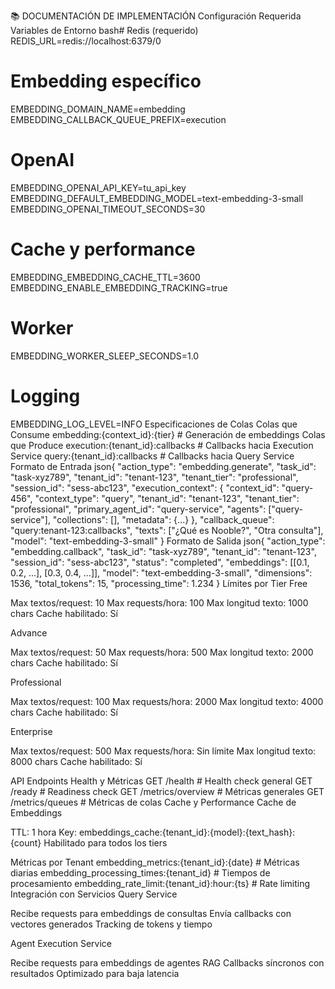 📚 DOCUMENTACIÓN DE IMPLEMENTACIÓN
Configuración Requerida
Variables de Entorno
bash# Redis (requerido)
REDIS_URL=redis://localhost:6379/0

# Embedding específico
EMBEDDING_DOMAIN_NAME=embedding
EMBEDDING_CALLBACK_QUEUE_PREFIX=execution

# OpenAI
EMBEDDING_OPENAI_API_KEY=tu_api_key
EMBEDDING_DEFAULT_EMBEDDING_MODEL=text-embedding-3-small
EMBEDDING_OPENAI_TIMEOUT_SECONDS=30

# Cache y performance
EMBEDDING_EMBEDDING_CACHE_TTL=3600
EMBEDDING_ENABLE_EMBEDDING_TRACKING=true

# Worker
EMBEDDING_WORKER_SLEEP_SECONDS=1.0

# Logging
EMBEDDING_LOG_LEVEL=INFO
Especificaciones de Colas
Colas que Consume
embedding:{context_id}:{tier}               # Generación de embeddings
Colas que Produce
execution:{tenant_id}:callbacks              # Callbacks hacia Execution Service
query:{tenant_id}:callbacks                  # Callbacks hacia Query Service
Formato de Entrada
json{
  "action_type": "embedding.generate",
  "task_id": "task-xyz789",
  "tenant_id": "tenant-123",
  "tenant_tier": "professional",
  "session_id": "sess-abc123",
  "execution_context": {
    "context_id": "query-456",
    "context_type": "query",
    "tenant_id": "tenant-123",
    "tenant_tier": "professional",
    "primary_agent_id": "query-service",
    "agents": ["query-service"],
    "collections": [],
    "metadata": {...}
  },
  "callback_queue": "query:tenant-123:callbacks",
  "texts": ["¿Qué es Nooble?", "Otra consulta"],
  "model": "text-embedding-3-small"
}
Formato de Salida
json{
  "action_type": "embedding.callback",
  "task_id": "task-xyz789",
  "tenant_id": "tenant-123",
  "session_id": "sess-abc123",
  "status": "completed",
  "embeddings": [[0.1, 0.2, ...], [0.3, 0.4, ...]],
  "model": "text-embedding-3-small",
  "dimensions": 1536,
  "total_tokens": 15,
  "processing_time": 1.234
}
Límites por Tier
Free

Max textos/request: 10
Max requests/hora: 100
Max longitud texto: 1000 chars
Cache habilitado: Sí

Advance

Max textos/request: 50
Max requests/hora: 500
Max longitud texto: 2000 chars
Cache habilitado: Sí

Professional

Max textos/request: 100
Max requests/hora: 2000
Max longitud texto: 4000 chars
Cache habilitado: Sí

Enterprise

Max textos/request: 500
Max requests/hora: Sin límite
Max longitud texto: 8000 chars
Cache habilitado: Sí

API Endpoints
Health y Métricas
GET /health                    # Health check general
GET /ready                     # Readiness check
GET /metrics/overview          # Métricas generales
GET /metrics/queues            # Métricas de colas
Cache y Performance
Cache de Embeddings

TTL: 1 hora
Key: embeddings_cache:{tenant_id}:{model}:{text_hash}:{count}
Habilitado para todos los tiers

Métricas por Tenant
embedding_metrics:{tenant_id}:{date}        # Métricas diarias
embedding_processing_times:{tenant_id}      # Tiempos de procesamiento
embedding_rate_limit:{tenant_id}:hour:{ts}  # Rate limiting
Integración con Servicios
Query Service

Recibe requests para embeddings de consultas
Envía callbacks con vectores generados
Tracking de tokens y tiempo

Agent Execution Service

Recibe requests para embeddings de agentes RAG
Callbacks síncronos con resultados
Optimizado para baja latencia